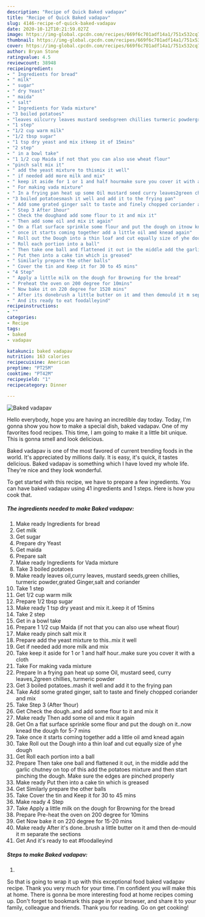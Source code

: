 ```yaml
---
description: "Recipe of Quick Baked vadapav"
title: "Recipe of Quick Baked vadapav"
slug: 4146-recipe-of-quick-baked-vadapav
date: 2020-10-12T10:21:59.027Z
image: https://img-global.cpcdn.com/recipes/669f6c701adf14a1/751x532cq70/baked-vadapav-recipe-main-photo.jpg
thumbnail: https://img-global.cpcdn.com/recipes/669f6c701adf14a1/751x532cq70/baked-vadapav-recipe-main-photo.jpg
cover: https://img-global.cpcdn.com/recipes/669f6c701adf14a1/751x532cq70/baked-vadapav-recipe-main-photo.jpg
author: Bryan Stone
ratingvalue: 4.5
reviewcount: 38948
recipeingredient:
- " Ingredients for bread"
- " milk"
- " sugar"
- " dry Yeast"
- " maida"
- " salt"
- " Ingredients for Vada mixture"
- "3 boiled potatoes"
- "leaves oilcurry leaves mustard seedsgreen chillies turmeric powdergrated Gingersalt and coriander"
- "1 step"
- "1/2 cup warm milk"
- "1/2 tbsp sugar"
- "1 tsp dry yeast and mix itkeep it of 15mins"
- "2 step"
- " in a bowl take"
- "1 1/2 cup Maida if not that you can also use wheat flour"
- "pinch salt mix it"
- " add the yeast mixture to thismix it well"
- " if needed add more milk and mix"
- " keep it aside for 1 or 1 and half hourmake sure you cover it with a cloth"
- " For making vada mixture"
- " In a frying pan heat up some Oil mustard seed curry leaves2green chillies turmeric powder"
- "3 boiled potatoesmash it well and add it to the frying pan"
- " Add some grated ginger salt to taste and finely chopped coriander and mix"
- " Step 3 After 1hour"
- " Check the doughand add some flour to it and mix it"
- " Then add some oil and mix it again"
- " On a flat surface sprinkle some flour and put the dough on itnow knead the dough for 57 mins"
- " once it starts coming together add a little oil amd knead again"
- " Roll out the Dough into a thin loaf and cut equally size of yhe dough"
- " Roll each portion into a ball"
- " Then take one ball and flattened it out in the middle add the garlic chutney on top of this add the potatoes mixture and then start pinching the dough Make sure the edges are pinched properly"
- " Put then into a cake tin which is greased"
- " Similarly prepare the other balls"
- " Cover the tin and Keep it for 30 to 45 mins"
- "4 Step"
- " Apply a little milk on the dough for Browning for the bread"
- " Preheat the oven on 200 degree for 10mins"
- " Now bake it on 220 degree for 1520 mins"
- " After its donebrush a little butter on it amd then demould it m separate the sections"
- " And its ready to eat foodalleyind"
recipeinstructions:
- ""
categories:
- Recipe
tags:
- baked
- vadapav

katakunci: baked vadapav 
nutrition: 163 calories
recipecuisine: American
preptime: "PT25M"
cooktime: "PT42M"
recipeyield: "1"
recipecategory: Dinner

---
```



![Baked vadapav](https://img-global.cpcdn.com/recipes/669f6c701adf14a1/751x532cq70/baked-vadapav-recipe-main-photo.jpg)

Hello everybody, hope you are having an incredible day today. Today, I'm gonna show you how to make a special dish, baked vadapav. One of my favorites food recipes. This time, I am going to make it a little bit unique. This is gonna smell and look delicious.



Baked vadapav is one of the most favored of current trending foods in the world. It's appreciated by millions daily. It is easy, it's quick, it tastes delicious. Baked vadapav is something which I have loved my whole life. They're nice and they look wonderful.


To get started with this recipe, we have to prepare a few ingredients. You can have baked vadapav using 41 ingredients and 1 steps. Here is how you cook that.

<!--inarticleads1-->

##### The ingredients needed to make Baked vadapav:

1. Make ready  Ingredients for bread
1. Get  milk
1. Get  sugar
1. Prepare  dry Yeast
1. Get  maida
1. Prepare  salt
1. Make ready  Ingredients for Vada mixture
1. Take 3 boiled potatoes
1. Make ready leaves oil,curry leaves, mustard seeds,green chillies, turmeric powder,grated Ginger,salt and coriander
1. Take 1 step
1. Get 1/2 cup warm milk
1. Prepare 1/2 tbsp sugar
1. Make ready 1 tsp dry yeast and mix it..keep it of 15mins
1. Take 2 step
1. Get  in a bowl take
1. Prepare 1 1/2 cup Maida (if not that you can also use wheat flour)
1. Make ready pinch salt mix it
1. Prepare  add the yeast mixture to this..mix it well
1. Get  if needed add more milk and mix
1. Take  keep it aside for 1 or 1 and half hour..make sure you cover it with a cloth
1. Take  For making vada mixture
1. Prepare  In a frying pan heat up some Oil, mustard seed, curry leaves,2green chillies, turmeric powder
1. Get 3 boiled potatoes..mash it well and add it to the frying pan
1. Take  Add some grated ginger, salt to taste and finely chopped coriander and mix
1. Take  Step 3 (After 1hour)
1. Get  Check the dough..and add some flour to it and mix it
1. Make ready  Then add some oil and mix it again
1. Get  On a flat surface sprinkle some flour and put the dough on it..now knead the dough for 5-7 mins
1. Take  once it starts coming together add a little oil amd knead again
1. Take  Roll out the Dough into a thin loaf and cut equally size of yhe dough
1. Get  Roll each portion into a ball
1. Prepare  Then take one ball and flattened it out, in the middle add the garlic chutney on top of this add the potatoes mixture and then start pinching the dough. Make sure the edges are pinched properly
1. Make ready  Put then into a cake tin which is greased
1. Get  Similarly prepare the other balls
1. Take  Cover the tin and Keep it for 30 to 45 mins
1. Make ready 4 Step
1. Take  Apply a little milk on the dough for Browning for the bread
1. Prepare  Pre-heat the oven on 200 degree for 10mins
1. Get  Now bake it on 220 degree for 15-20 mins
1. Make ready  After it&#39;s done..brush a little butter on it amd then de-mould it m separate the sections
1. Get  And it&#39;s ready to eat #foodalleyind




<!--inarticleads2-->

##### Steps to make Baked vadapav:

1. 




So that is going to wrap it up with this exceptional food baked vadapav recipe. Thank you very much for your time. I'm confident you will make this at home. There is gonna be more interesting food at home recipes coming up. Don't forget to bookmark this page in your browser, and share it to your family, colleague and friends. Thank you for reading. Go on get cooking!
